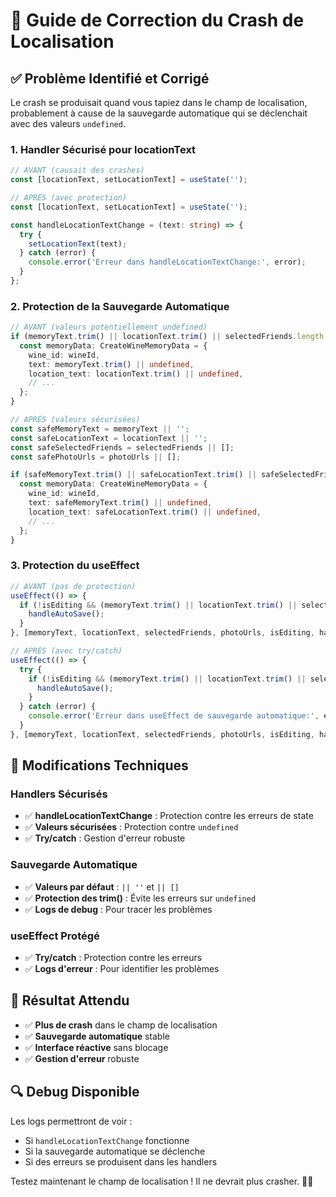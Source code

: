 # 🚨 Guide de Correction du Crash de Localisation

## ✅ **Problème Identifié et Corrigé**

Le crash se produisait quand vous tapiez dans le champ de localisation, probablement à cause de la sauvegarde automatique qui se déclenchait avec des valeurs `undefined`.

### **1. Handler Sécurisé pour locationText**
```typescript
// AVANT (causait des crashes)
const [locationText, setLocationText] = useState('');

// APRÈS (avec protection)
const [locationText, setLocationText] = useState('');

const handleLocationTextChange = (text: string) => {
  try {
    setLocationText(text);
  } catch (error) {
    console.error('Erreur dans handleLocationTextChange:', error);
  }
};
```

### **2. Protection de la Sauvegarde Automatique**
```typescript
// AVANT (valeurs potentiellement undefined)
if (memoryText.trim() || locationText.trim() || selectedFriends.length > 0 || photoUrls.length > 0) {
  const memoryData: CreateWineMemoryData = {
    wine_id: wineId,
    text: memoryText.trim() || undefined,
    location_text: locationText.trim() || undefined,
    // ...
  };
}

// APRÈS (valeurs sécurisées)
const safeMemoryText = memoryText || '';
const safeLocationText = locationText || '';
const safeSelectedFriends = selectedFriends || [];
const safePhotoUrls = photoUrls || [];

if (safeMemoryText.trim() || safeLocationText.trim() || safeSelectedFriends.length > 0 || safePhotoUrls.length > 0) {
  const memoryData: CreateWineMemoryData = {
    wine_id: wineId,
    text: safeMemoryText.trim() || undefined,
    location_text: safeLocationText.trim() || undefined,
    // ...
  };
}
```

### **3. Protection du useEffect**
```typescript
// AVANT (pas de protection)
useEffect(() => {
  if (!isEditing && (memoryText.trim() || locationText.trim() || selectedFriends.length > 0 || photoUrls.length > 0)) {
    handleAutoSave();
  }
}, [memoryText, locationText, selectedFriends, photoUrls, isEditing, handleAutoSave]);

// APRÈS (avec try/catch)
useEffect(() => {
  try {
    if (!isEditing && (memoryText.trim() || locationText.trim() || selectedFriends.length > 0 || photoUrls.length > 0)) {
      handleAutoSave();
    }
  } catch (error) {
    console.error('Erreur dans useEffect de sauvegarde automatique:', error);
  }
}, [memoryText, locationText, selectedFriends, photoUrls, isEditing, handleAutoSave]);
```

## 🔧 **Modifications Techniques**

### **Handlers Sécurisés**
- ✅ **handleLocationTextChange** : Protection contre les erreurs de state
- ✅ **Valeurs sécurisées** : Protection contre `undefined`
- ✅ **Try/catch** : Gestion d'erreur robuste

### **Sauvegarde Automatique**
- ✅ **Valeurs par défaut** : `|| ''` et `|| []`
- ✅ **Protection des trim()** : Évite les erreurs sur `undefined`
- ✅ **Logs de debug** : Pour tracer les problèmes

### **useEffect Protégé**
- ✅ **Try/catch** : Protection contre les erreurs
- ✅ **Logs d'erreur** : Pour identifier les problèmes

## 🎯 **Résultat Attendu**

- ✅ **Plus de crash** dans le champ de localisation
- ✅ **Sauvegarde automatique** stable
- ✅ **Interface réactive** sans blocage
- ✅ **Gestion d'erreur** robuste

## 🔍 **Debug Disponible**

Les logs permettront de voir :
- Si `handleLocationTextChange` fonctionne
- Si la sauvegarde automatique se déclenche
- Si des erreurs se produisent dans les handlers

Testez maintenant le champ de localisation ! Il ne devrait plus crasher. 🍷✨

